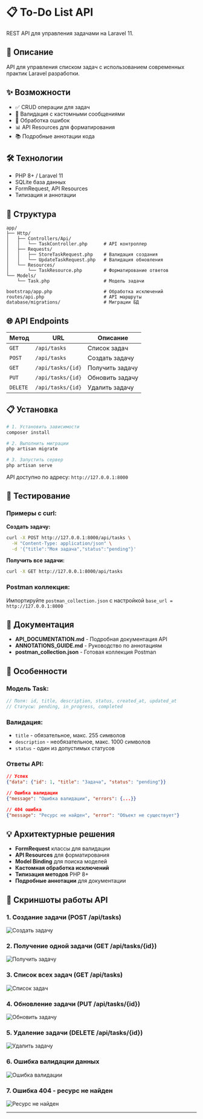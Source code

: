 # 📋 To-Do List API

REST API для управления задачами на Laravel 11.

## 🚀 Описание

API для управления списком задач с использованием современных практик Laravel разработки.

## ✨ Возможности

-   ✅ CRUD операции для задач
-   🔐 Валидация с кастомными сообщениями
-   🎯 Обработка ошибок
-   📊 API Resources для форматирования
-   📚 Подробные аннотации кода

## 🛠️ Технологии

-   PHP 8+ / Laravel 11
-   SQLite база данных
-   FormRequest, API Resources
-   Типизация и аннотации

## 📁 Структура

```
app/
├── Http/
│   ├── Controllers/Api/
│   │   └── TaskController.php      # API контроллер
│   ├── Requests/
│   │   ├── StoreTaskRequest.php    # Валидация создания
│   │   └── UpdateTaskRequest.php   # Валидация обновления
│   └── Resources/
│       └── TaskResource.php        # Форматирование ответов
└── Models/
    └── Task.php                    # Модель задачи

bootstrap/app.php                   # Обработка исключений
routes/api.php                      # API маршруты
database/migrations/                # Миграции БД
```

## 🌐 API Endpoints

| Метод    | URL               | Описание        |
| -------- | ----------------- | --------------- |
| `GET`    | `/api/tasks`      | Список задач    |
| `POST`   | `/api/tasks`      | Создать задачу  |
| `GET`    | `/api/tasks/{id}` | Получить задачу |
| `PUT`    | `/api/tasks/{id}` | Обновить задачу |
| `DELETE` | `/api/tasks/{id}` | Удалить задачу  |

## 📋 Установка

```bash
# 1. Установить зависимости
composer install

# 2. Выполнить миграции
php artisan migrate

# 3. Запустить сервер
php artisan serve
```

API доступно по адресу: `http://127.0.0.1:8000`

## 🧪 Тестирование

### Примеры с curl:

**Создать задачу:**

```bash
curl -X POST http://127.0.0.1:8000/api/tasks \
  -H "Content-Type: application/json" \
  -d '{"title":"Моя задача","status":"pending"}'
```

**Получить все задачи:**

```bash
curl -X GET http://127.0.0.1:8000/api/tasks
```

### Postman коллекция:

Импортируйте `postman_collection.json` с настройкой `base_url = http://127.0.0.1:8000`

## 📖 Документация

-   **API_DOCUMENTATION.md** - Подробная документация API
-   **ANNOTATIONS_GUIDE.md** - Руководство по аннотациям
-   **postman_collection.json** - Готовая коллекция Postman

## 🎯 Особенности

### Модель Task:

```php
// Поля: id, title, description, status, created_at, updated_at
// Статусы: pending, in_progress, completed
```

### Валидация:

-   `title` - обязательное, макс. 255 символов
-   `description` - необязательное, макс. 1000 символов
-   `status` - один из допустимых статусов

### Ответы API:

```json
// Успех
{"data": {"id": 1, "title": "Задача", "status": "pending"}}

// Ошибка валидации
{"message": "Ошибка валидации", "errors": {...}}

// 404 ошибка
{"message": "Ресурс не найден", "error": "Объект не существует"}
```

## 💡 Архитектурные решения

-   **FormRequest** классы для валидации
-   **API Resources** для форматирования
-   **Model Binding** для поиска моделей
-   **Кастомная обработка исключений**
-   **Типизация методов** PHP 8+
-   **Подробные аннотации** для документации

## 📸 Скриншоты работы API

### 1. Создание задачи (POST /api/tasks)

![Создать задачу](images/1.%20Создать%20задачу.png)

### 2. Получение одной задачи (GET /api/tasks/{id})

![Получить задачу](images/2.%20Получить%20задачу.png)

### 3. Список всех задач (GET /api/tasks)

![Список задач](images/3.%20Список%20задач.png)

### 4. Обновление задачи (PUT /api/tasks/{id})

![Обновить задачу](images/4.%20Обновить%20задачу.png)

### 5. Удаление задачи (DELETE /api/tasks/{id})

![Удалить задачу](images/5.%20Удалить%20задачу.png)

### 6. Ошибка валидации данных

![Ошибка валидации](images/6.%20Ошибка%20валидации%20данных%20при%20создании%20задачи.png)

### 7. Ошибка 404 - ресурс не найден

![Ресурс не найден](images/7.%20Ресурс%20не%20найден.png)

---


